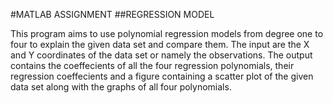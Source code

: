 #MATLAB ASSIGNMENT
##REGRESSION  MODEL

This program aims to use polynomial regression models from degree  one to four to explain the given data set and  compare them.
The input are the X and Y coordinates of the data set or namely the observations.
The output contains the coeffecients of all the four regression polynomials, their regression coeffecients and a figure containing 
a scatter plot of the given data set along with the graphs of all four polynomials.
